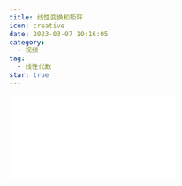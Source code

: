 ```yaml
---
title: 线性变换和矩阵
icon: creative
date: 2023-03-07 10:16:05
category:
  - 视频
tag:
  - 线性代数
star: true
---
```



<div class="video-container">
  <iframe src="//player.bilibili.com/player.html?aid=483115509&bvid=BV1bT411e7Cv&cid=1054657701&page=3" scrolling="no" border="0" frameborder="no" framespacing="0" allowfullscreen="true"> </iframe>
</div>
